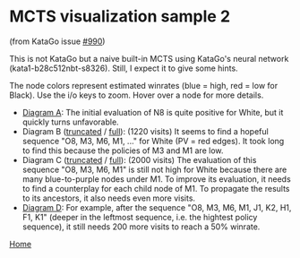# MCTS visualization sample 2

(from KataGo issue [#990](https://github.com/lightvector/KataGo/issues/990))

This is not KataGo but a naive built-in MCTS using KataGo's neural network (kata1-b28c512nbt-s8326). Still, I expect it to give some hints.

The node colors represent estimated winrates (blue = high, red = low for Black). Use the i/o keys to zoom. Hover over a node for more details.

* [Diagram A](https://kaorahi.github.io/visual_MCTS/sample2/katago_issue990_diagram_a.html): The initial evaluation of N8 is quite positive for White, but it quickly turns unfavorable.
* Diagram B ([truncated](https://kaorahi.github.io/visual_MCTS/sample2/katago_issue990_diagram_b.html) / [full](https://kaorahi.github.io/visual_MCTS/sample2/katago_issue990_diagram_b_full.html)): (1220 visits) It seems to find a hopeful sequence "O8, M3, M6, M1, ..." for White (PV = red edges). It took long to find this because the policies of M3 and M1 are low.
* Diagram C ([truncated](https://kaorahi.github.io/visual_MCTS/sample2/katago_issue990_diagram_c.html) / [full](https://kaorahi.github.io/visual_MCTS/sample2/katago_issue990_diagram_c_full.html)): (2000 visits) The evaluation of this sequence "O8, M3, M6, M1" is still not high for White because there are many blue-to-purple nodes under M1. To improve its evaluation, it needs to find a counterplay for each child node of M1. To propagate the results to its ancestors, it also needs even more visits.
* [Diagram D](https://kaorahi.github.io/visual_MCTS/sample2/katago_issue990_diagram_d.html): For example, after the sequence "O8, M3, M6, M1, J1, K2, H1, F1, K1" (deeper in the leftmost sequence, i.e. the hightest policy sequence), it still needs 200 more visits to reach a 50% winrate.

[Home](https://kaorahi.github.io/visual_MCTS/)

